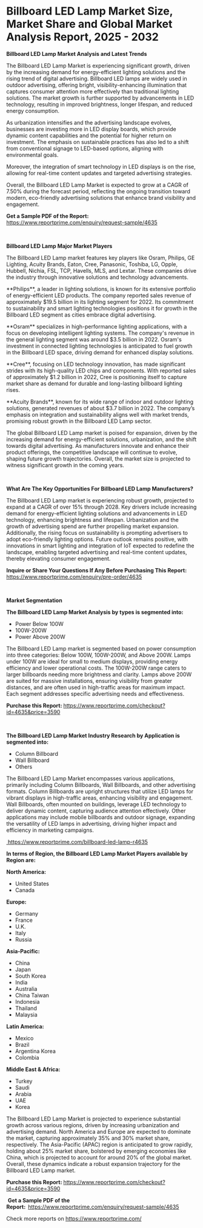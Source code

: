 <p><h1>Billboard LED Lamp Market Size, Market Share and Global Market Analysis Report, 2025 - 2032</h1></p><p><strong>Billboard LED Lamp Market Analysis and Latest Trends</strong></p>
<p><p>The Billboard LED Lamp Market is experiencing significant growth, driven by the increasing demand for energy-efficient lighting solutions and the rising trend of digital advertising. Billboard LED lamps are widely used in outdoor advertising, offering bright, visibility-enhancing illumination that captures consumer attention more effectively than traditional lighting solutions. The market growth is further supported by advancements in LED technology, resulting in improved brightness, longer lifespan, and reduced energy consumption.</p><p>As urbanization intensifies and the advertising landscape evolves, businesses are investing more in LED display boards, which provide dynamic content capabilities and the potential for higher return on investment. The emphasis on sustainable practices has also led to a shift from conventional signage to LED-based options, aligning with environmental goals. </p><p>Moreover, the integration of smart technology in LED displays is on the rise, allowing for real-time content updates and targeted advertising strategies. </p><p>Overall, the Billboard LED Lamp Market is expected to grow at a CAGR of 7.50% during the forecast period, reflecting the ongoing transition toward modern, eco-friendly advertising solutions that enhance brand visibility and engagement.</p></p>
<p><strong>Get a Sample PDF of the Report:&nbsp;</strong> <a href="https://www.reportprime.com/enquiry/request-sample/4635?utm_campaign=2002&utm_medium=2&utm_source=Github&utm_content=ia&utm_term=19032025&utm_id=billboard-led-lamp">https://www.reportprime.com/enquiry/request-sample/4635</a></p>
<p>&nbsp;</p>
<p><strong>Billboard LED Lamp Major Market Players</strong></p>
<p><p>The Billboard LED Lamp market features key players like Osram, Philips, GE Lighting, Acuity Brands, Eaton, Cree, Panasonic, Toshiba, LG, Opple, Hubbell, Nichia, FSL, TCP, Havells, MLS, and Lextar. These companies drive the industry through innovative solutions and technology advancements.</p><p>**Philips**, a leader in lighting solutions, is known for its extensive portfolio of energy-efficient LED products. The company reported sales revenue of approximately $19.5 billion in its lighting segment for 2022. Its commitment to sustainability and smart lighting technologies positions it for growth in the Billboard LED segment as cities embrace digital advertising.</p><p>**Osram** specializes in high-performance lighting applications, with a focus on developing intelligent lighting systems. The company's revenue in the general lighting segment was around $3.5 billion in 2022. Osram's investment in connected lighting technologies is anticipated to fuel growth in the Billboard LED space, driving demand for enhanced display solutions.</p><p>**Cree**, focusing on LED technology innovation, has made significant strides with its high-quality LED chips and components. With reported sales of approximately $1.2 billion in 2022, Cree is positioning itself to capture market share as demand for durable and long-lasting billboard lighting rises.</p><p>**Acuity Brands**, known for its wide range of indoor and outdoor lighting solutions, generated revenues of about $3.7 billion in 2022. The company’s emphasis on integration and sustainability aligns well with market trends, promising robust growth in the Billboard LED Lamp sector.</p><p>The global Billboard LED Lamp market is poised for expansion, driven by the increasing demand for energy-efficient solutions, urbanization, and the shift towards digital advertising. As manufacturers innovate and enhance their product offerings, the competitive landscape will continue to evolve, shaping future growth trajectories. Overall, the market size is projected to witness significant growth in the coming years.</p></p>
<p>&nbsp;</p>
<p><strong>What Are The Key Opportunities For Billboard LED Lamp Manufacturers?</strong></p>
<p><p>The Billboard LED Lamp market is experiencing robust growth, projected to expand at a CAGR of over 15% through 2028. Key drivers include increasing demand for energy-efficient lighting solutions and advancements in LED technology, enhancing brightness and lifespan. Urbanization and the growth of advertising spend are further propelling market expansion. Additionally, the rising focus on sustainability is prompting advertisers to adopt eco-friendly lighting options. Future outlook remains positive, with innovations in smart lighting and integration of IoT expected to redefine the landscape, enabling targeted advertising and real-time content updates, thereby elevating consumer engagement.</p></p>
<p><strong>Inquire or Share Your Questions If Any Before Purchasing This Report:</strong> <a href="https://www.reportprime.com/enquiry/pre-order/4635?utm_campaign=2002&utm_medium=2&utm_source=Github&utm_content=ia&utm_term=19032025&utm_id=billboard-led-lamp">https://www.reportprime.com/enquiry/pre-order/4635</a></p>
<p>&nbsp;</p>
<p><strong>Market Segmentation</strong></p>
<p><strong>The Billboard LED Lamp Market Analysis by types is segmented into:</strong></p>
<p><ul><li>Power Below 100W</li><li>100W-200W</li><li>Power Above 200W</li></ul></p>
<p><p>The Billboard LED Lamp market is segmented based on power consumption into three categories: Below 100W, 100W-200W, and Above 200W. Lamps under 100W are ideal for small to medium displays, providing energy efficiency and lower operational costs. The 100W-200W range caters to larger billboards needing more brightness and clarity. Lamps above 200W are suited for massive installations, ensuring visibility from greater distances, and are often used in high-traffic areas for maximum impact. Each segment addresses specific advertising needs and effectiveness.</p></p>
<p><strong>Purchase this Report:&nbsp;</strong><a href="https://www.reportprime.com/checkout?id=4635&price=3590&utm_campaign=2002&utm_medium=2&utm_source=Github&utm_content=ia&utm_term=19032025&utm_id=billboard-led-lamp">https://www.reportprime.com/checkout?id=4635&price=3590</a></p>
<p>&nbsp;</p>
<p><strong>The Billboard LED Lamp Market Industry Research by Application is segmented into:</strong></p>
<p><ul><li>Column Billboard</li><li>Wall Billboard</li><li>Others</li></ul></p>
<p><p>The Billboard LED Lamp Market encompasses various applications, primarily including Column Billboards, Wall Billboards, and other advertising formats. Column Billboards are upright structures that utilize LED lamps for vibrant displays in high-traffic areas, enhancing visibility and engagement. Wall Billboards, often mounted on buildings, leverage LED technology to deliver dynamic content, capturing audience attention effectively. Other applications may include mobile billboards and outdoor signage, expanding the versatility of LED lamps in advertising, driving higher impact and efficiency in marketing campaigns.</p></p>
<p><a href="https://www.reportprime.com/billboard-led-lamp-r4635?utm_campaign=2002&utm_medium=2&utm_source=Github&utm_content=ia&utm_term=19032025&utm_id=billboard-led-lamp">&nbsp;https://www.reportprime.com/billboard-led-lamp-r4635</a></p>
<p><strong>In terms of Region, the Billboard LED Lamp Market Players available by Region are:</strong></p>
<p>
    <p> <strong> North America: </strong>
        <ul>
            <li>United States</li>
            <li>Canada</li>
        </ul>
        </p> 
    <p> <strong> Europe: </strong>
        <ul>
            <li>Germany</li>
            <li>France</li>
            <li>U.K.</li>
            <li>Italy</li>
            <li>Russia</li>
        </ul>
        </p> 
    <p> <strong> Asia-Pacific: </strong>
        <ul>
            <li>China</li>
            <li>Japan</li>
            <li>South Korea</li>
            <li>India</li>
            <li>Australia</li>
            <li>China Taiwan</li>
            <li>Indonesia</li>
            <li>Thailand</li>
            <li>Malaysia</li>
        </ul>
        </p> 
    <p> <strong> Latin America: </strong>
        <ul>
            <li>Mexico</li>
            <li>Brazil</li>
            <li>Argentina Korea</li>
            <li>Colombia</li>
        </ul>
        </p> 
    <p> <strong> Middle East & Africa: </strong>
        <ul>
            <li>Turkey</li>
            <li>Saudi</li>
            <li>Arabia</li>
            <li>UAE</li>
            <li>Korea</li>
        </ul>
    </p>
    </p>
<p><p>The Billboard LED Lamp Market is projected to experience substantial growth across various regions, driven by increasing urbanization and advertising demand. North America and Europe are expected to dominate the market, capturing approximately 35% and 30% market share, respectively. The Asia-Pacific (APAC) region is anticipated to grow rapidly, holding about 25% market share, bolstered by emerging economies like China, which is projected to account for around 20% of the global market. Overall, these dynamics indicate a robust expansion trajectory for the Billboard LED Lamp market.</p></p>
<p><strong>Purchase this Report: </strong><a href="https://www.reportprime.com/checkout?id=4635&price=3590&utm_campaign=2002&utm_medium=2&utm_source=Github&utm_content=ia&utm_term=19032025&utm_id=billboard-led-lamp">https://www.reportprime.com/checkout?id=4635&price=3590</a></p>
<p>&nbsp;<strong>Get a Sample PDF of the Report:&nbsp;&nbsp;</strong><a href="https://www.reportprime.com/enquiry/request-sample/4635?utm_campaign=2002&utm_medium=2&utm_source=Github&utm_content=ia&utm_term=19032025&utm_id=billboard-led-lamp">https://www.reportprime.com/enquiry/request-sample/4635</a></p>
<p><strong></strong></p>
<p>Check more reports on <a href="https://www.reportprime.com/?utm_campaign=2002&utm_medium=2&utm_source=Github&utm_content=ia&utm_term=19032025&utm_id=billboard-led-lamp">https://www.reportprime.com/</a></p>